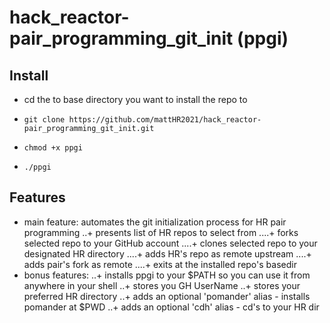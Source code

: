 # hack_reactor-pair_programming_git_init (ppgi)

## Install
+ cd the to base directory you want to install the repo to
+     git clone https://github.com/mattHR2021/hack_reactor-pair_programming_git_init.git
+     chmod +x ppgi
+     ./ppgi

## Features
+ main feature: automates the git initialization process for HR pair programming
..+ presents list of HR repos to select from
....+ forks selected repo to your GitHub account
....+ clones selected repo to your designated HR directory
....+ adds HR's repo as remote upstream
....+ adds pair's fork as remote
....+ exits at the installed repo's basedir
+ bonus features:
..+ installs ppgi to your $PATH so you can use it from anywhere in your shell
..+ stores you GH UserName
..+ stores your preferred HR directory
..+ adds an optional 'pomander' alias - installs pomander at $PWD
..+ adds an optional 'cdh' alias - cd's to your HR dir
